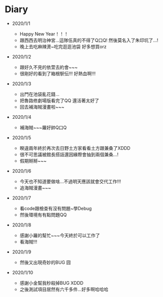 # Diary

* 2020/1/1
  * Happy New Year！！！
  * 跟西西去明治神宮...這隊伍真的不得了Q口Q! 然後莫名入了朱印坑了...!
  * 晚上去吃麻辣燙~吃完逛逛池袋 好多想買orz
  
* 2020/1/2
  * 跟好久不見的依萱去約會~~~
  * 很剛好的看到了箱根駅伝!!! 好熱血啊!!!
  
* 2020/1/3
  * 出門在池袋亂花錢...
  * 把魯路修劇場版看完了QQ 還活著太好了
  * 回去補海賊漫畫啦~~~
  
* 2020/1/4
  * 補海賊~~~羅好帥Q口Q

* 2020/1/5
  * 睽違兩年終於再次去日野土方家看看土方跟兼桑了XDDD
  * 很不可思議被館長搭話還因緣際會抽到兩個兼桑...!
  * 假期掰掰~~~
  
* 2020/1/6
  * 今天也不知道要做啥...不過明天應該就會交代工作!!!
  * 追海賊漫畫~~~
  
* 2020/1/7
  * 看code跟檢查有沒有問題~學Debug
  * 然後環境有有點問題QQ
  
* 2020/1/8
  * 感謝小羅的幫忙~~~今天終於可以工作了
  * 看海賊!!!
  
* 2020/1/9
  * 然後又出現奇妙的BUG 囧 

* 2020/1/10
  * 感謝小金幫我秒殺掉BUG XDDD
  * 之後測試項目居然有六千多件...好多啊哈哈哈
  

 

